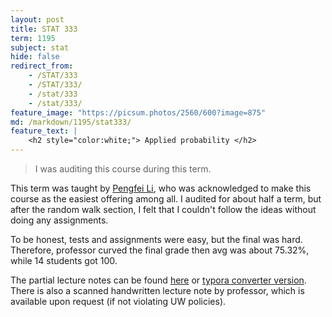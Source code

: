```yaml
---
layout: post
title: STAT 333
term: 1195
subject: stat
hide: false
redirect_from:
    - /STAT/333
    - /STAT/333/
    - /stat/333
    - /stat/333/
feature_image: "https://picsum.photos/2560/600?image=875"
md: /markdown/1195/stat333/
feature_text: |
    <h2 style="color:white;"> Applied probability </h2>
---
```


 > I was auditing this course during this term.

This term was taught by [Pengfei Li](http://sas.uwaterloo.ca/~p4li/), who was acknowledged to make this course as the easiest offering among all. I audited for about half a term, but after the random walk section, I felt that I couldn't follow the ideas without doing any assignments.

To be honest, tests and assignments were easy, but the final was hard. Therefore, professor curved the final grade then avg was about 75.32%, while 14 students got 100.

The partial lecture notes can be found [here](/markdown/1195/stat333/) or [typora converter version](/markdown/1195/stat333_/). There is also a scanned handwritten lecture note by professor, which is available upon request (if not violating UW policies).
